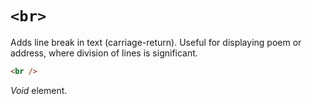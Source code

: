 # `<br>`

Adds line break in text (carriage-return). Useful for displaying poem or address, where division of lines is significant.

```html
<br />
```

*Void* element.
